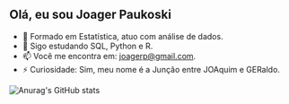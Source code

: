## Olá, eu sou Joager Paukoski

- 🔭 Formado em Estatística, atuo com análise de dados.
- 🌱 Sigo estudando SQL, Python e R.
- 📫 Você me encontra em: joagerp@gmail.com.
- ⚡ Curiosidade: Sim, meu nome é a Junção entre JOAquim e GERaldo.

![Anurag's GitHub stats](https://github-readme-stats.vercel.app/api?username=Joager-Paukoski&show_icons=true&theme=nightowl)
